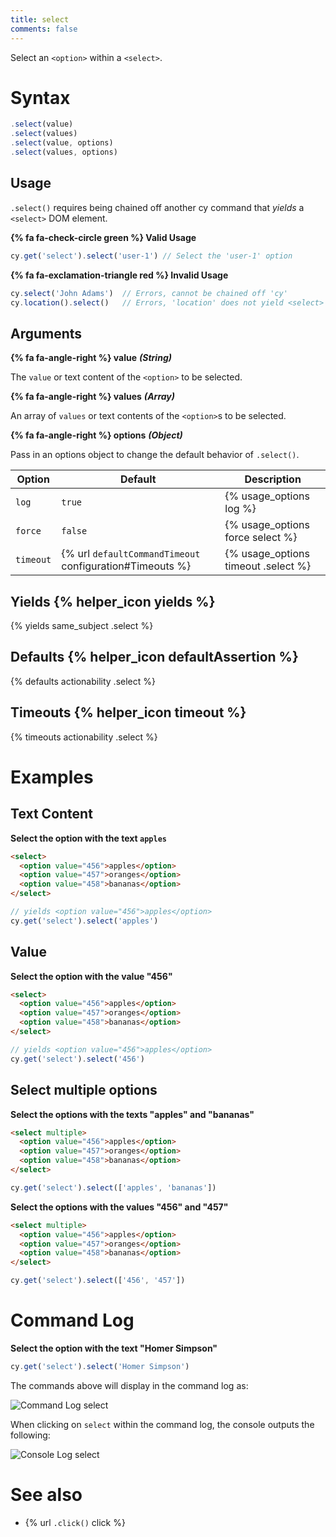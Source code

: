 ```yaml
---
title: select
comments: false
---
```


Select an `<option>` within a `<select>`.

# Syntax

```javascript
.select(value)
.select(values)
.select(value, options)
.select(values, options)
```

## Usage

`.select()` requires being chained off another cy command that *yields* a `<select>` DOM element.

**{% fa fa-check-circle green %} Valid Usage**

```javascript
cy.get('select').select('user-1') // Select the 'user-1' option
```

**{% fa fa-exclamation-triangle red %} Invalid Usage**

```javascript
cy.select('John Adams')  // Errors, cannot be chained off 'cy'
cy.location().select()   // Errors, 'location' does not yield <select> element
```

## Arguments

**{% fa fa-angle-right %} value**  ***(String)***

The `value` or text content of the `<option>` to be selected.

**{% fa fa-angle-right %} values**  ***(Array)***

An array of `values` or text contents of the `<option>`s to be selected.

**{% fa fa-angle-right %} options**  ***(Object)***

Pass in an options object to change the default behavior of `.select()`.

Option | Default | Description
--- | --- | ---
`log` | `true` | {% usage_options log %}
`force` | `false` | {% usage_options force select %}
`timeout` | {% url `defaultCommandTimeout` configuration#Timeouts %} | {% usage_options timeout .select %}

## Yields {% helper_icon yields %}

{% yields same_subject .select %}

## Defaults {% helper_icon defaultAssertion %}

{% defaults actionability .select %}

## Timeouts {% helper_icon timeout %}

{% timeouts actionability .select %}

# Examples

## Text Content

**Select the option with the text `apples`**

```html
<select>
  <option value="456">apples</option>
  <option value="457">oranges</option>
  <option value="458">bananas</option>
</select>
```

```javascript
// yields <option value="456">apples</option>
cy.get('select').select('apples')
```

## Value

**Select the option with the value "456"**

```html
<select>
  <option value="456">apples</option>
  <option value="457">oranges</option>
  <option value="458">bananas</option>
</select>
```

```javascript
// yields <option value="456">apples</option>
cy.get('select').select('456')
```

## Select multiple options

**Select the options with the texts "apples" and "bananas"**

```html
<select multiple>
  <option value="456">apples</option>
  <option value="457">oranges</option>
  <option value="458">bananas</option>
</select>
```

```javascript
cy.get('select').select(['apples', 'bananas'])
```

**Select the options with the values "456" and "457"**

```html
<select multiple>
  <option value="456">apples</option>
  <option value="457">oranges</option>
  <option value="458">bananas</option>
</select>
```

```javascript
cy.get('select').select(['456', '457'])
```

# Command Log

**Select the option with the text "Homer Simpson"**

```javascript
cy.get('select').select('Homer Simpson')
```

The commands above will display in the command log as:

![Command Log select](/img/api/select/select-homer-option-from-browser-dropdown.png)

When clicking on `select` within the command log, the console outputs the following:

![Console Log select](/img/api/select/console-log-for-select-shows-option-and-any-events-caused-from-clicking.png)

# See also

- {% url `.click()` click %}
